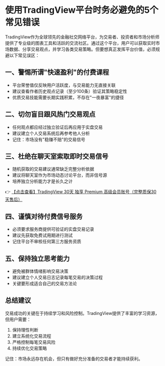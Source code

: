 # 使用TradingView平台时务必避免的5个常见错误

TradingView作为全球领先的金融社交网络平台，为交易者、投资者和市场分析师提供了专业级的图表工具和活跃的交流社区。通过这个平台，用户可以获取实时市场数据、分享交易观点，并学习各类交易策略。但要想真正发挥平台价值，必须规避以下常见误区：

## 一、警惕所谓"快速盈利"的付费课程
- 平台荣誉值仅反映用户活跃度，与交易能力无直接关联
- 建议查看作者历史观点记录（至少100条）验证其策略稳定性
- 优质交易技能需要长期实践积累，不存在"一夜暴富"的捷径

## 二、切勿盲目跟风热门交易观点
- 任何观点都应经过独立验证后再应用于实盘交易
- 建议建立个人交易系统后再参考他人分析
- 记住：市场没有"稳赚不赔"的交易信号

## 三、杜绝在聊天室索取即时交易信号
- 随机获取的交易建议通常缺乏完整分析依据
- 建议将聊天室作为市场动态讨论平台，而非信号源
- 培养独立分析能力才是长久之计

👉 [【点击查看】TradingView 30天 独享 Premium 高级会员账号（完整质保30天售后）](https://bit.ly/TradingView-Pro)

## 四、谨慎对待付费信号服务
- 必须要求服务商提供可验证的实盘交易记录
- 建议先获取免费试用期进行测试
- 记住平台不审核任何第三方服务资质

## 五、保持独立思考能力
- 避免被群体情绪影响交易决策
- 建议建立个人交易日志记录每笔交易的决策过程
- 关键要形成适合自己的交易方法论

## 总结建议
交易成功的关键在于持续学习和风险控制。TradingView提供了丰富的学习资源，但用户需要：
1. 保持理性判断
2. 建立系统化交易流程
3. 严格控制每笔交易风险
4. 持续优化交易策略

记住：市场永远存在机会，但只有做好充分准备的交易者才能持续获利。